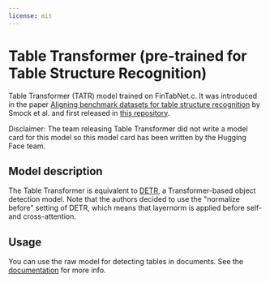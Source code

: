 ```yaml
---
license: mit
---
```


# Table Transformer (pre-trained for Table Structure Recognition) 

Table Transformer (TATR) model trained on FinTabNet.c. It was introduced in the paper [Aligning benchmark datasets for table structure recognition](https://arxiv.org/abs/2303.00716) by Smock et al. and first released in [this repository](https://github.com/microsoft/table-transformer). 

Disclaimer: The team releasing Table Transformer did not write a model card for this model so this model card has been written by the Hugging Face team.

## Model description

The Table Transformer is equivalent to [DETR](https://huggingface.co/docs/transformers/model_doc/detr), a Transformer-based object detection model. Note that the authors decided to use the "normalize before" setting of DETR, which means that layernorm is applied before self- and cross-attention.

## Usage

You can use the raw model for detecting tables in documents. See the [documentation](https://huggingface.co/docs/transformers/main/en/model_doc/table-transformer) for more info.